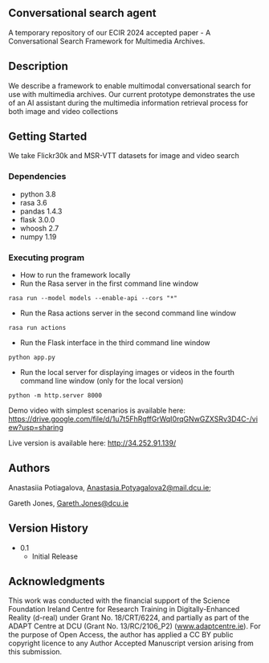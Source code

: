 ## Conversational search agent

A temporary repository of our ECIR 2024 accepted paper - A Conversational Search Framework for Multimedia Archives.

## Description

We describe a framework to enable multimodal conversational search for use with multimedia archives. Our current prototype demonstrates the use of an AI assistant during the multimedia information retrieval process for both image and video collections

## Getting Started
We take Flickr30k and MSR-VTT datasets for image and video search 
### Dependencies

* python 3.8
* rasa 3.6
* pandas 1.4.3
* flask 3.0.0
* whoosh 2.7
* numpy 1.19

### Executing program

* How to run the framework locally
* Run the Rasa server in the first command line window
```
rasa run --model models --enable-api --cors "*"
```
* Run the Rasa actions server in the second command line window
```
rasa run actions
```
* Run the Flask interface in the third command line window
```
python app.py
```
* Run the local server for displaying images or videos in the fourth command line window (only for the local version)
```
python -m http.server 8000
```
Demo video with simplest scenarios is available here: https://drive.google.com/file/d/1u7t5FhRgffGrWqI0rqGNwGZXSRv3D4C-/view?usp=sharing


Live version is available here: http://34.252.91.139/

## Authors
Anastasiia Potiagalova,
Anastasia.Potyagalova2@mail.dcu.ie;

Gareth Jones,
Gareth.Jones@dcu.ie
## Version History

* 0.1
    * Initial Release


## Acknowledgments

This work was conducted with the financial support of the Science Foundation Ireland Centre for Research Training in Digitally-Enhanced Reality (d-real) under Grant No. 18/CRT/6224, and partially as part of the ADAPT Centre at DCU (Grant No. 13/RC/2106\_P2) (www.adaptcentre.ie). For the purpose of Open Access, the author has applied a CC BY public copyright licence to any Author Accepted Manuscript version arising from this submission. 

